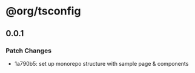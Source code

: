 # @org/tsconfig

## 0.0.1

### Patch Changes

- 1a790b5: set up monorepo structure with sample page & components
